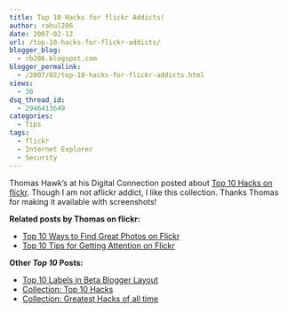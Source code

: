 ```yaml
---
title: Top 10 Hacks for flickr Addicts!
author: rahul286
date: 2007-02-12
url: /top-10-hacks-for-flickr-addicts/
blogger_blog:
  - rb286.blogspot.com
blogger_permalink:
  - /2007/02/top-10-hacks-for-flickr-addicts.html
views:
  - 30
dsq_thread_id:
  - 2946413649
categories:
  - Tips
tags:
  - flickr
  - Internet Explorer
  - Security
---
```

Thomas Hawk&#8217;s at his Digital Connection posted about <a href="http://thomashawk.com/2007/01/top-10-hacks-on-flickr.html" onclick="_gaq.push(['_trackEvent', 'outbound-article', 'http://thomashawk.com/2007/01/top-10-hacks-on-flickr.html', 'Top 10 Hacks on flickr']);" >Top 10 Hacks on flickr</a>. Though I am not aflickr addict, I like this collection. Thanks Thomas for making it available with screenshots!

<span style="font-weight: bold">Related posts by Thomas on flickr:</span>

  * <a href="http://thomashawk.com/2006/03/top-10-ways-to-find-great-photos-on.html" onclick="_gaq.push(['_trackEvent', 'outbound-article', 'http://thomashawk.com/2006/03/top-10-ways-to-find-great-photos-on.html', 'Top 10 Ways to Find Great Photos on Flickr']);" >Top 10 Ways to Find Great Photos on Flickr</a>
  * <a href="http://thomashawk.com/2006/02/top-10-tips-for-getting-attention-on.html" onclick="_gaq.push(['_trackEvent', 'outbound-article', 'http://thomashawk.com/2006/02/top-10-tips-for-getting-attention-on.html', 'Top 10 Tips for Getting Attention on Flickr']);" >Top 10 Tips for Getting Attention on Flickr</a>

<span style="font-weight: bold">Other <span style="font-style: italic">Top 10</span> Posts:</span>

  * [Top 10 Labels in Beta Blogger Layout][1]
  * <a href="http://myfwds.blogspot.com/2007/02/collection-top-10-hacks-of-all-time.html" onclick="_gaq.push(['_trackEvent', 'outbound-article', 'http://myfwds.blogspot.com/2007/02/collection-top-10-hacks-of-all-time.html', 'Collection: Top 10 Hacks']);" >Collection: Top 10 Hacks</a>
  * <a href="http://myfwds.blogspot.com/2007/02/collection-greatest-hacks-of-all-time.html" onclick="_gaq.push(['_trackEvent', 'outbound-article', 'http://myfwds.blogspot.com/2007/02/collection-greatest-hacks-of-all-time.html', 'Collection: Greatest Hacks of all time']);" >Collection: Greatest Hacks of all time</a>

 [1]: http://devilsworkshop.org/2007/01/29/top-10-labels-in-blogger-beta-layout/
